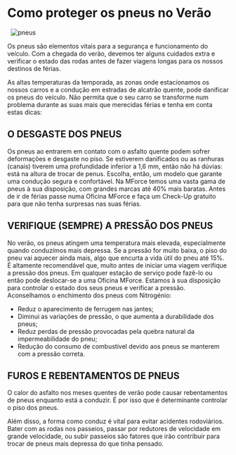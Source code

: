 # Como proteger os pneus no Verão
&nbsp;
![pneus](https://www.oficinasmforce.pt/uploads/subcanais2/pneus3_destaque.jpg)

Os pneus são elementos vitais para a segurança e funcionamento do veículo. Com a chegada do verão, devemos ter alguns cuidados extra e verificar o estado das rodas antes de fazer viagens longas para os nossos destinos de férias.

As altas temperaturas da temporada, as zonas onde estacionamos os nossos carros e a condução em estradas de alcatrão quente, pode danificar os pneus do veículo. Não permita que o seu carro se transforme num problema durante as suas mais que merecidas férias e tenha em conta estas dicas:

## O DESGASTE DOS PNEUS

Os pneus ao entrarem em contato com o asfalto quente podem sofrer deformações e desgaste no piso. Se estiverem danificados ou as ranhuras (canais) tiverem uma profundidade inferior a 1,6 mm, então não há dúvias: está na altura de trocar de penus. Escolha, então, um modelo que garante uma condução segura e confortável. Na MForce temos uma vasta gama de pneus à sua disposição, com grandes marcas até 40% mais baratas. Antes de ir de férias passe numa Oficina MForce e faça um Check-Up gratuito para que não tenha surpresas nas suas férias.

## VERIFIQUE (SEMPRE) A PRESSÃO DOS PNEUS

No verão, os pneus atingem uma temperatura mais elevada, especialmente quando conduzímos mais depressa. Se a pressão for muito baixa, o piso do pneu vai aquecer ainda mais, algo que encurta a vida útil do pneu até 15%. É altamente recomendável que, muito antes de iniciar uma viagem verifique a pressão dos pneus. Em qualquer estação de serviço pode fazê-lo ou então pode deslocar-se a uma Oficina MForce. Estamos à sua disposição para controlar o estado dos seus pneus e verificar a pressão. Aconselhamos o enchimento dos pneus com Nitrogénio:

- Reduz o aparecimento de ferrugem nas jantes;
- Diminui as variações de pressão, o que aumenta a durabilidade dos pneus;
- Reduz perdas de pressão provocadas pela quebra natural da impermeabilidade do pneu;
- Redução do consumo de combustível devido aos pneus se manterem com a pressão correta.
 
## FUROS E REBENTAMENTOS DE PNEUS

O calor do asfalto nos meses quentes de verão pode causar rebentamentos de pneus enquanto está a conduzir. É por isso que é determinante controlar o piso dos pneus.

Além disso, a forma como conduz é vital para evitar acidentes rodoviários. Bater com as rodas nos passeios, passar por redutores de velocidade em grande velocidade, ou subir passeios são fatores que irão contribuir para trocar de pneus mais depressa do que tinha pensado.
